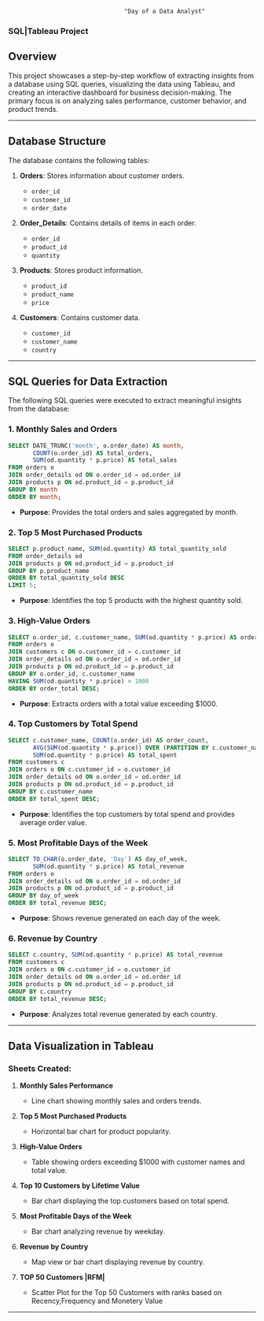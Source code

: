 
                                     "Day of a Data Analyst"

### SQL|Tableau Project 

## Overview
This project showcases a step-by-step workflow of extracting insights from a database using SQL queries, visualizing the data using Tableau, and creating an interactive dashboard for business decision-making. The primary focus is on analyzing sales performance, customer behavior, and product trends.

---

## **Database Structure**
The database contains the following tables:

1. **Orders**: Stores information about customer orders.
   - `order_id`
   - `customer_id`
   - `order_date`

2. **Order_Details**: Contains details of items in each order.
   - `order_id`
   - `product_id`
   - `quantity`

3. **Products**: Stores product information.
   - `product_id`
   - `product_name`
   - `price`

4. **Customers**: Contains customer data.
   - `customer_id`
   - `customer_name`
   - `country`

---

## **SQL Queries for Data Extraction**
The following SQL queries were executed to extract meaningful insights from the database:

### 1. **Monthly Sales and Orders**
```sql
SELECT DATE_TRUNC('month', o.order_date) AS month, 
       COUNT(o.order_id) AS total_orders,
       SUM(od.quantity * p.price) AS total_sales
FROM orders o
JOIN order_details od ON o.order_id = od.order_id
JOIN products p ON od.product_id = p.product_id
GROUP BY month
ORDER BY month;
```
- **Purpose**: Provides the total orders and sales aggregated by month.

### 2. **Top 5 Most Purchased Products**
```sql
SELECT p.product_name, SUM(od.quantity) AS total_quantity_sold
FROM order_details od
JOIN products p ON od.product_id = p.product_id
GROUP BY p.product_name
ORDER BY total_quantity_sold DESC
LIMIT 5;
```
- **Purpose**: Identifies the top 5 products with the highest quantity sold.

### 3. **High-Value Orders**
```sql
SELECT o.order_id, c.customer_name, SUM(od.quantity * p.price) AS order_total
FROM orders o
JOIN customers c ON o.customer_id = c.customer_id
JOIN order_details od ON o.order_id = od.order_id
JOIN products p ON od.product_id = p.product_id
GROUP BY o.order_id, c.customer_name
HAVING SUM(od.quantity * p.price) > 1000
ORDER BY order_total DESC;
```
- **Purpose**: Extracts orders with a total value exceeding $1000.

### 4. **Top Customers by Total Spend**
```sql
SELECT c.customer_name, COUNT(o.order_id) AS order_count,
       AVG(SUM(od.quantity * p.price)) OVER (PARTITION BY c.customer_name) AS avg_order_value,
       SUM(od.quantity * p.price) AS total_spent
FROM customers c
JOIN orders o ON c.customer_id = o.customer_id
JOIN order_details od ON o.order_id = od.order_id
JOIN products p ON od.product_id = p.product_id
GROUP BY c.customer_name
ORDER BY total_spent DESC;
```
- **Purpose**: Identifies the top customers by total spend and provides average order value.

### 5. **Most Profitable Days of the Week**
```sql
SELECT TO_CHAR(o.order_date, 'Day') AS day_of_week,
       SUM(od.quantity * p.price) AS total_revenue
FROM orders o
JOIN order_details od ON o.order_id = od.order_id
JOIN products p ON od.product_id = p.product_id
GROUP BY day_of_week
ORDER BY total_revenue DESC;
```
- **Purpose**: Shows revenue generated on each day of the week.

### 6. **Revenue by Country**
```sql
SELECT c.country, SUM(od.quantity * p.price) AS total_revenue
FROM customers c
JOIN orders o ON c.customer_id = o.customer_id
JOIN order_details od ON o.order_id = od.order_id
JOIN products p ON od.product_id = p.product_id
GROUP BY c.country
ORDER BY total_revenue DESC;
```
- **Purpose**: Analyzes total revenue generated by each country.

---

## **Data Visualization in Tableau**

### **Sheets Created**:
1. **Monthly Sales Performance**
   - Line chart showing monthly sales and orders trends.

2. **Top 5 Most Purchased Products**
   - Horizontal bar chart for product popularity.

3. **High-Value Orders**
   - Table showing orders exceeding $1000 with customer names and total value.

4. **Top 10 Customers by Lifetime Value**
   - Bar chart displaying the top customers based on total spend.

5. **Most Profitable Days of the Week**
   - Bar chart analyzing revenue by weekday.

6. **Revenue by Country**
   - Map view or bar chart displaying revenue by country.

7. **TOP 50 Customers |RFM|**
   - Scatter Plot for the Top 50 Customers with ranks based on Recency,Frequency and Monetery Value

---


